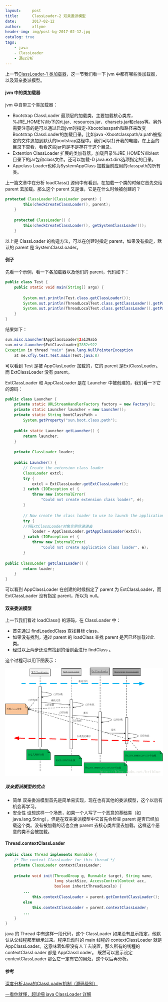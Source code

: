 ```yaml
---
layout:     post
title:      ClassLoader-2 双亲委派模型
date:       2017-02-12
author:     xflyme
header-img: img/post-bg-2017-02-12.jpg
catalog: true
tags:
    - java
    - ClassLoader
    - 源码分析
---
```



上一节[ClassLoader-1 类加载器](/2017/02/11/ClassLoader-1-类加载器/)，这一节我们看一下 jvm 中都有哪些类加载器，以及双亲委派模型。

#### jvm 中的类加载器
jvm 中自带三个类加载器：
* Bootstrap ClassLoader 最顶层的加载类，主要加载核心类库，%JRE_HOME%\lib下的rt.jar、resources.jar、charsets.jar和class等。另外需要注意的是可以通过启动jvm时指定-Xbootclasspath和路径来改变Bootstrap ClassLoader的加载目录。比如java -Xbootclasspath/a:path被指定的文件追加到默认的bootstrap路径中。我们可以打开我的电脑，在上面的目录下查看，看看这些jar包是不是存在于这个目录。
* Extention ClassLoader 扩展的类加载器，加载目录%JRE_HOME%\lib\ext目录下的jar包和class文件。还可以加载-D java.ext.dirs选项指定的目录。
* Appclass Loader也称为SystemAppClass 加载当前应用的classpath的所有类。

上一篇文章中在分析 loadClass() 源码中有看到，在加载一个类的时候它首先交给 parent 去加载。那么这个 parent 又是谁，它是在什么时候被创建的？

```java
protected ClassLoader(ClassLoader parent) {
        this(checkCreateClassLoader(), parent);
    }

    protected ClassLoader() {
        this(checkCreateClassLoader(), getSystemClassLoader());
    }
```

以上是 ClassLoader 的构造方法，可以在创建时指定 parent，如果没有指定，默认的 parent 是 SystemClassLoader。

#### 例子

先看一个示例，看一下各加载器以及他们的 parent，代码如下：

```java
public class Test {
    public static void main(String[] args) {
        
        System.out.println(Test.class.getClassLoader());
        System.out.println(ThreadLocalTest.class.getClassLoader().getParent());
        System.out.println(ThreadLocalTest.class.getClassLoader().getParent().getParent().toString());
    }
}

```
结果如下：
```java
sun.misc.Launcher$AppClassLoader@2a139a55
sun.misc.Launcher$ExtClassLoader@7852e922
Exception in thread "main" java.lang.NullPointerException
    at me.xfly.test.Test.main(Test.java:8)
```
可以看到 Test 是被 AppClasLoader 加载的，它的 parent 是ExtClassLoader。而 ExtClassLoader 没有 parent。

ExtClassLoader 和 AppClasLoader 是在 Launcher 中被创建的，我们看一下它的源码：

```java
public class Launcher {
    private static URLStreamHandlerFactory factory = new Factory();
    private static Launcher launcher = new Launcher();
    private static String bootClassPath =
        System.getProperty("sun.boot.class.path");

    public static Launcher getLauncher() {
        return launcher;
    }

    private ClassLoader loader;

    public Launcher() {
        // Create the extension class loader
        ClassLoader extcl;
        try {
            extcl = ExtClassLoader.getExtClassLoader();
        } catch (IOException e) {
            throw new InternalError(
                "Could not create extension class loader", e);
        }

        // Now create the class loader to use to launch the application
        try {
        //将ExtClassLoader对象实例传递进去
            loader = AppClassLoader.getAppClassLoader(extcl);
        } catch (IOException e) {
            throw new InternalError(
                "Could not create application class loader", e);
        }

public ClassLoader getClassLoader() {
        return loader;
    }
}
```

可以看到 AppClassLoader 在创建的时候指定了 parent 为 ExtClassLoader，而 ExtClassLoader 没有指定 parent，所以为 null。

#### 双亲委派模型
上一节我们看过 loadClass() 的源码，在 ClassLoader 中：
* 首先通过 findLoadedClass 查找目标 class。
* 如果没有找到，通过 parent 的 loadClass 查找 parent 是否已经加载过此类。
* 经过以上两步还没有找到的话则会进行 findClass 。

这个过程可以用下图表示：

![图一](/img/classloader-1-1.png)

##### 双亲委派模型的优点
* 简单 双亲委派模型首先是简单易实现，现在也有其他的委派模型，这个以后有机会再学习。
* 安全性 设想这样一个场景，如果一个人写了一个恶意的基础类（如java.lang.String），但是在双亲委派模型中它首先会检查 parent 是否已经加载这个类。没有被加载的话也会由 parent 去核心类库里去加载。这样这个恶意的类不会被加载。

#### Thread.contextClassLoader

```java
public class Thread implements Runnable {
    /* The context ClassLoader for this thread */
    private ClassLoader contextClassLoader;
    
    private void init(ThreadGroup g, Runnable target, String name,
                      long stackSize, AccessControlContext acc,
                      boolean inheritThreadLocals) {
        ...
            this.contextClassLoader = parent.getContextClassLoader();
        else
            this.contextClassLoader = parent.contextClassLoader;
        ...
    }
}
```

java 的 Thread 中有这样一段代码，这个 ClassLoader 如果没有显示指定，他默认从父线程那里继承过来。程序启动时的 main 线程的 contextClassLoader 就是 AppClassLoader。这意味着如果没有人工去设置，那么所有的线程的 contextClassLoader 都是 AppClassLoader。
既然可以显示设定 contextClassLoader 那么它一定有它的用处，这个以后再分析。

#### 参考
[深度分析Java的ClassLoader机制（源码级别）](http://www.hollischuang.com/archives/199)

[一看你就懂，超详细 java ClassLoader 详解](https://blog.csdn.net/briblue/article/details/54973413)

